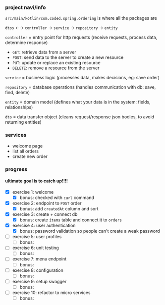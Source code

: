 ### project navi/info

`src/main/kotlin/com.coded.spring.ordering` is where all the packages are

`dtos` ←→ `controller` → `service` → `repository` → `entity`

`controller` = entry point for http requests (receive requests, process data, determine response)
- `GET`: retrieve data from a server
- `POST`: send data to the server to create a new resource
- `PUT`: update or replace an existing resource
- `DELETE`: remove a resource from the server

`service` = business logic (processes data, makes decisions, eg: save order)

`repository` = database operations (handles communication with db: save, find, delete)

`entity` = domain model (defines what your data is in the system: fields, relationships)

`dto` = data transfer object (cleans request/response json bodies, to avoid returning entities)

### services
- welcome page
- list all orders
- create new order

### progress
#### ultimate goal is to catch up!!!!
- [x] exercise 1: welcome
  - [x] bonus: checked with `curl` command
- [x] exercise 2: endpoint to `POST` order
  - [x] bonus: add `createdAt` column and sort
- [X] exercise 3: create + connect db
  - [x] bonus: create `items` table and connect it to `orders`
- [x] exercise 4: user authentication
  - [x] bonus: password validation so people can't create a weak password
- [ ] exercise 5: user profiles
  - [ ] bonus: 
- [ ] exercise 6: unit testing
  - [ ] bonus: 
- [ ] exercise 7: menu endpoint
  - [ ] bonus: 
- [ ] exercise 8: configuration
  - [ ] bonus: 
- [ ] exercise 9: setup swagger
  - [ ] bonus: 
- [ ] exercise 10: refactor to micro services
  - [ ] bonus: 